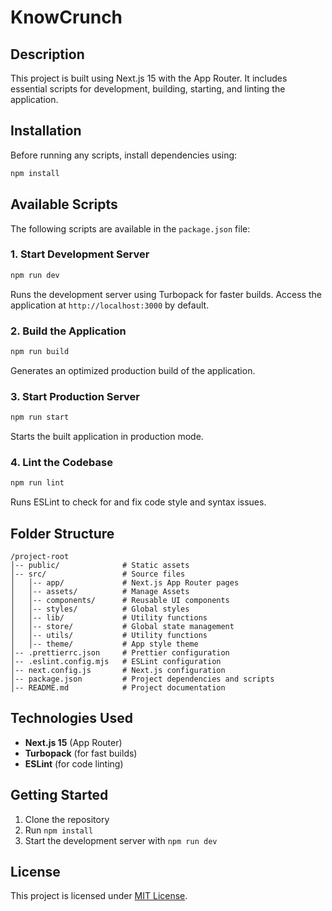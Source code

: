 # KnowCrunch

## Description

This project is built using Next.js 15 with the App Router. It includes essential scripts for development, building, starting, and linting the application.

## Installation

Before running any scripts, install dependencies using:

```sh
npm install
```

## Available Scripts

The following scripts are available in the `package.json` file:

### 1. Start Development Server

```sh
npm run dev
```

Runs the development server using Turbopack for faster builds. Access the application at `http://localhost:3000` by default.

### 2. Build the Application

```sh
npm run build
```

Generates an optimized production build of the application.

### 3. Start Production Server

```sh
npm run start
```

Starts the built application in production mode.

### 4. Lint the Codebase

```sh
npm run lint
```

Runs ESLint to check for and fix code style and syntax issues.

## Folder Structure

```
/project-root
│-- public/              # Static assets
│-- src/                 # Source files
│   │-- app/             # Next.js App Router pages
│   │-- assets/          # Manage Assets
│   │-- components/      # Reusable UI components
│   │-- styles/          # Global styles
│   │-- lib/             # Utility functions
│   │-- store/           # Global state management
│   │-- utils/           # Utility functions
│   │-- theme/           # App style theme
│-- .prettierrc.json     # Prettier configuration
│-- .eslint.config.mjs   # ESLint configuration
│-- next.config.js       # Next.js configuration
│-- package.json         # Project dependencies and scripts
│-- README.md            # Project documentation
```

## Technologies Used

- **Next.js 15** (App Router)
- **Turbopack** (for fast builds)
- **ESLint** (for code linting)

## Getting Started

1. Clone the repository
2. Run `npm install`
3. Start the development server with `npm run dev`

## License

This project is licensed under [MIT License](LICENSE).
